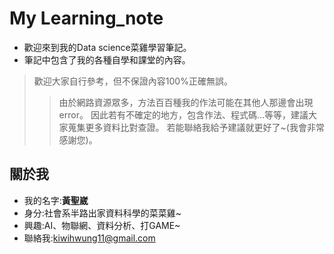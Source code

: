 # My Learning_note
* 歡迎來到我的Data science菜雞學習筆記。
* 筆記中包含了我的各種自學和課堂的內容。
> 歡迎大家自行參考，但不保證內容100%正確無誤。
>> 由於網路資源眾多，方法百百種我的作法可能在其他人那邊會出現error。
>> 因此若有不確定的地方，包含作法、程式碼...等等，建議大家蒐集更多資料比對查證。
>> 若能聯絡我給予建議就更好了~(我會非常感謝您)。

## 關於我
* 我的名字:**黃聖崴**
* 身分:社會系半路出家資料科學的菜菜雞~
* 興趣:AI、物聯網、資料分析、打GAME~
* 聯絡我:kiwihwung11@gmail.com

